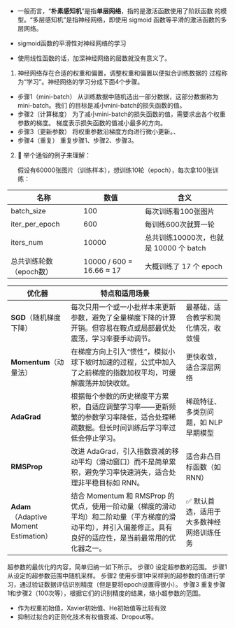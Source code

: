 
- 一般而言，“**朴素感知机**”是指**单层网络**，指的是激活函数使用了阶跃函数 的模型。“多层感知机”是指神经网络，即使用 sigmoid 函数等平滑的激活函数的多层网络。

- sigmoid函数的平滑性对神经网络的学习

- 使用线性函数的话，加深神经网络的层数就没有意义了。


1. 神经网络存在合适的权重和偏置，调整权重和偏置以便拟合训练数据的 过程称为“学习”。神经网络的学习分成下面4个步骤。

 - 步骤1（mini-batch） 从训练数据中随机选出一部分数据，这部分数据称为mini-batch。我们 的目标是减小mini-batch的损失函数的值。 
 - 步骤2（计算梯度） 为了减小mini-batch的损失函数的值，需要求出各个权重参数的梯度。 梯度表示损失函数的值减小最多的方向。 
 - 步骤3（更新参数） 将权重参数沿梯度方向进行微小更新。、
 - 步骤4（重复） 重复步骤1、步骤2、步骤3。


2.  🧠 举个通俗的例子来理解：

	假设有60000张图片（训练样本），想训练10轮（epoch），每次拿100张训练：

| 名称             | 数值                       | 含义                           |
| -------------- | ------------------------ | ---------------------------- |
| batch_size     | 100                      | 每次训练看100张图片                  |
| iter_per_epoch | 600                      | 每训练600次就算一轮                  |
| iters_num      | 10000                    | 总共训练10000次，也就是 10000 个 batch |
| 总共训练轮数（epoch数） | 10000 / 600 = 16.66 ≈ 17 | 大概训练了 17 个 epoch             |


| 优化器                                  | 特点和适用场景                                                                                  |                       |
| ------------------------------------ | ---------------------------------------------------------------------------------------- | --------------------- |
| **SGD**（随机梯度下降）                      | 每次只用一个或一小批样本来更新参数，避免了全量梯度下降的计算开销。但容易在鞍点或局部最优处震荡，学习率要手动调节。                                | 最基础，适合教学和简化情况，收敛慢     |
| **Momentum**（动量法）                    | 在梯度方向上引入“惯性”，模拟小球下坡时加速的过程，公式中加入了之前梯度的指数加权平均，可缓解震荡并加快收敛。                                  | 更快收敛，适合深层网络           |
| **AdaGrad**                          | 根据每个参数的历史梯度平方累积，自适应调整学习率——更新频繁的参数学习率降低，适合处理稀疏数据。但长时间训练后学习率过低会停止学习。                       | 稀疏特征、多类别问题，如 NLP 早期模型 |
| **RMSProp**                          | 改进 AdaGrad，引入指数衰减的移动平均（滑动窗口）而不是简单累积，避免学习率快速消失，适合处理非平稳目标如 RNN。                            | 适合非凸目标函数（如 RNN）       |
| **Adam**（Adaptive Moment Estimation） | 结合 Momentum 和 RMSProp 的优点，使用一阶动量（梯度的滑动平均）和二阶动量（平方梯度的滑动平均），并引入偏差修正。具有良好的适应性，是当前最常用的优化器之一。 | ✅ 默认首选，适用于大多数神经网络训练任务 |

超参数的最优化的内容，简单归纳一如下所示。 
步骤0 设定超参数的范围。
步骤1 从设定的超参数范围中随机采样。
步骤2 使用步骤1中采样到的超参数的值进行学习，通过验证数据评估识别精度（但是要将epoch设置得很小）。
步骤3 重复步骤1和步骤2（100次等），根据它们的识别精度的结果，缩小超参数的范围。


- 作为权重初始值，Xavier初始值、He初始值等比较有效
-  抑制过拟合的正则化技术有权值衰减、Dropout等。